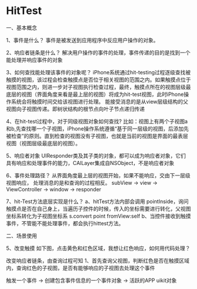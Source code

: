 # HitTest

一、基本概念

1、事件是什么？
事件是被发送到应用程序中反应用户操作的对象。

2、响应者链条是什么？
解决用户操作的事件的处理，事件传递的目的是找到一个能处理并响应事件的对象

3、如何查找能处理该事件的对象呢？
iPhone系统通过hit-testing过程逐级查找被触摸的视图，该过程会检查触摸点是否位于相关视图的范围之内。如果触摸点位于视图范围之内，则进一步对子视图执行检查过程，最终，触摸点所在的视图层级最底层的视图（界面角度来看是最上层的视图）将成为hit-test视图，此时iPhone操作系统会将触摸时间交给该视图进行处理。
能接受消息的是从view层级结构的父视图向子视图传递。即树状结构的根节点向叶子节点递归传递

4、在hit-test过程中，对于同级视图对象如何查找?
比如：视图上有两个子视图a和b,先查找哪一个子视图，iPhone操作系统遵循“基于同一层级的视图，后添加先被检查”的原则。直到检查的视图没有子视图，也就是当前的视图是界面的最表层视图（视图层级最底层的视图）。


5、响应者对象
UIResponder类及其子类的对象，都可以成为响应者对象，它们具有响应和处理事件的能力，CAlLayer集成自NSObject，不是响应者对象

6、事件处理路径？
从界面角度最上层的视图开始，如果不能响应，交由下一层级视图响应，
处理消息的是和查询的过程相反。
subView -> view -> ViewController -> window -> responder

7、hit-Test方法底层实现是什么？
a、hitTest方法内部会调用 pointInside，询问触摸点是否在自己身上，当遍历子控件的时候，传入的坐标需要进行转化，父视图坐标系转化为子视图坐标系 s.convert point fromView:self
b、当控件接收到触摸事件，不管能不能处理事件，都会执行hittest方法。

二、场景使用

5、改变触摸
如下图，点击黄色和红色区域，我想让红色响应，如何用代码处理？

改变响应者链条，由查询过程可知
1、首先查询父视图，判断红色是否在触摸区域内，查询红色的子视图，是否有能够响应的子视图去处理这个事件



触发一个事件 -> 创建包含事件信息的一个事件对象 -> 活跃的APP
uikit对象

